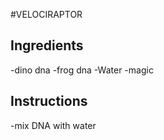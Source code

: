 #VELOCIRAPTOR

## Ingredients

-dino dna
-frog dna
-Water
-magic

## Instructions

-mix DNA with water
